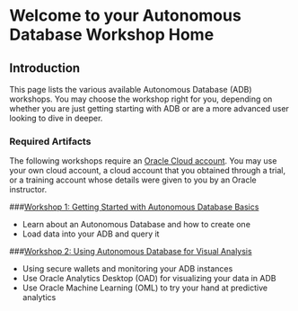 
# Welcome to your Autonomous Database Workshop Home

##  Introduction

This page lists the various available Autonomous Database (ADB) workshops. You may choose the workshop right for you, depending on whether you are just getting starting with ADB or are a more advanced user looking to dive in deeper.

### Required Artifacts

The following workshops require an <a href="https://www.oracle.com/cloud/free/" target="\_blank"> Oracle Cloud account</a>. You may use your own cloud account, a cloud account that you obtained through a trial, or a training account whose details were given to you by an Oracle instructor.

###[Workshop 1: Getting Started with Autonomous Database Basics](./../adb-getting-started-workshop/)
- Learn about an Autonomous Database and how to create one
- Load data into your ADB and query it

###[Workshop 2: Using Autonomous Database for Visual Analysis](./../adb-journey-workshop/)
- Using secure wallets and monitoring your ADB instances
- Use Oracle Analytics Desktop (OAD) for visualizing your data in ADB
- Use Oracle Machine Learning (OML) to try your hand at predictive analytics

